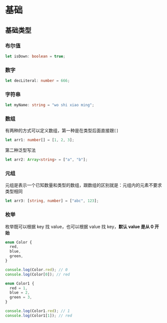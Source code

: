 # 基础

## 基础类型

### 布尔值

```typescript
let isDown: boolean = true;
```

### 数字

```typescript
let decLiteral: number = 666;
```

### 字符串

```typescript
let myName: string = "wo shi xiao ming";
```

### 数组

有两种的方式可以定义数组，第一种是在类型后面直接跟`[]`

```typescript
let arr1: number[] = [1, 2, 3];
```

第二种泛型写法

```typescript
let arr2: Array<string> = ["a", "b"];
```

### 元组

元组是表示一个已知数量和类型的数组，跟数组的区别就是：元组内的元素不要求类型相同

```typescript
let arr3: [string, number] = ["abc", 123];
```

### 枚举

枚举既可以根据 key 找 value，也可以根据 value 找 key，**默认 value 是从 0 开始**

```typescript
enum Color {
  red,
  blue,
  green,
}

console.log(Color.red); // 0
console.log(Color[0]); // red

enum Color1 {
  red = 1,
  blue = 2,
  green = 3,
}

console.log(Color1.red); // 1
console.log(Color1[1]); // red
```
